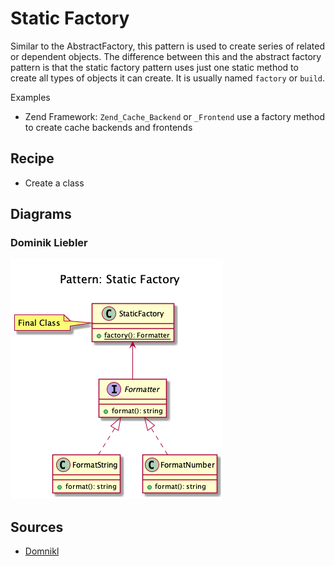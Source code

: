 # Static Factory
 
 Similar to the AbstractFactory, this pattern is used to create series of
 related or dependent objects. The difference between this and the
 abstract factory pattern is that the static factory pattern uses just
 one static method to create all types of objects it can create. It is
 usually named ``factory`` or ``build``.
 
 Examples
 -  Zend Framework: ``Zend_Cache_Backend`` or ``_Frontend`` use a factory
    method to create cache backends and frontends
 
## Recipe
+ Create a class 

 
## Diagrams
### Dominik Liebler
![](domnikl/diagram.png)


## Sources
+ [Domnikl](https://github.com/domnikl/DesignPatternsPHP/tree/master/Creational/StaticFactory)
